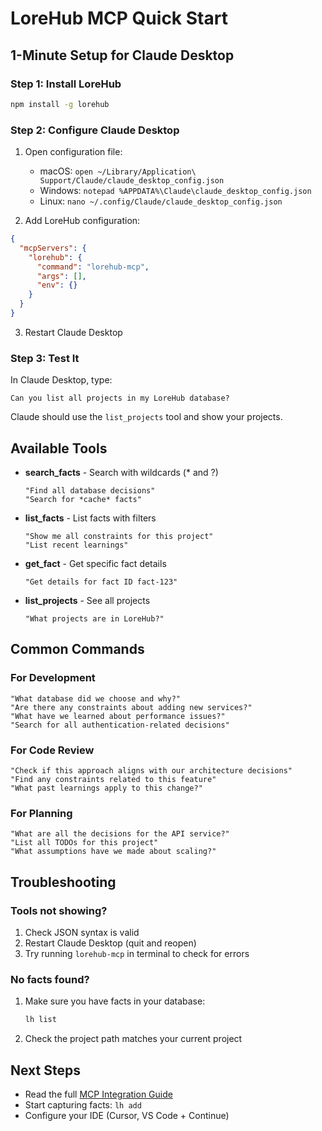 # LoreHub MCP Quick Start

## 1-Minute Setup for Claude Desktop

### Step 1: Install LoreHub
```bash
npm install -g lorehub
```

### Step 2: Configure Claude Desktop

1. Open configuration file:
   - macOS: `open ~/Library/Application\ Support/Claude/claude_desktop_config.json`
   - Windows: `notepad %APPDATA%\Claude\claude_desktop_config.json`
   - Linux: `nano ~/.config/Claude/claude_desktop_config.json`

2. Add LoreHub configuration:
```json
{
  "mcpServers": {
    "lorehub": {
      "command": "lorehub-mcp",
      "args": [],
      "env": {}
    }
  }
}
```

3. Restart Claude Desktop

### Step 3: Test It

In Claude Desktop, type:
```
Can you list all projects in my LoreHub database?
```

Claude should use the `list_projects` tool and show your projects.

## Available Tools

- **search_facts** - Search with wildcards (* and ?)
  ```
  "Find all database decisions"
  "Search for *cache* facts"
  ```

- **list_facts** - List facts with filters
  ```
  "Show me all constraints for this project"
  "List recent learnings"
  ```

- **get_fact** - Get specific fact details
  ```
  "Get details for fact ID fact-123"
  ```

- **list_projects** - See all projects
  ```
  "What projects are in LoreHub?"
  ```

## Common Commands

### For Development
```
"What database did we choose and why?"
"Are there any constraints about adding new services?"
"What have we learned about performance issues?"
"Search for all authentication-related decisions"
```

### For Code Review
```
"Check if this approach aligns with our architecture decisions"
"Find any constraints related to this feature"
"What past learnings apply to this change?"
```

### For Planning
```
"What are all the decisions for the API service?"
"List all TODOs for this project"
"What assumptions have we made about scaling?"
```

## Troubleshooting

### Tools not showing?
1. Check JSON syntax is valid
2. Restart Claude Desktop (quit and reopen)
3. Try running `lorehub-mcp` in terminal to check for errors

### No facts found?
1. Make sure you have facts in your database:
   ```bash
   lh list
   ```
2. Check the project path matches your current project

## Next Steps

- Read the full [MCP Integration Guide](./MCP_INTEGRATION.md)
- Start capturing facts: `lh add`
- Configure your IDE (Cursor, VS Code + Continue)